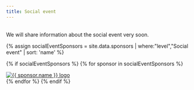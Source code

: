 ```yaml
---
title: Social event
---
```


<div class="social-event">

  <p><br>
     We will share information about the social event very soon.
  </p>

{% assign socialEventSponsors = site.data.sponsors | where:"level","Social event" | sort: 'name' %}

  {% if socialEventSponsors %}
    {% for sponsor in socialEventSponsors %}
      <div class="socialevensponsor">
        <a href="{{ sponsor.url }}"><img src="/assets/images/sponsors/{{ sponsor.image }}" alt="{{ sponsor.name }} logo" style="{{ sponsor.style }}"/></a><br />
      </div>
    {% endfor %}
  {% endif %}

</div>
